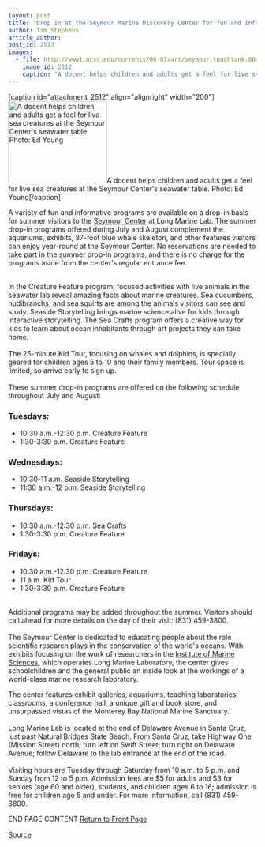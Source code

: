 ```yaml
---
layout: post
title: "Drop in at the Seymour Marine Discovery Center for fun and informative activities"
author: Tim Stephens
article_author: 
post_id: 2513
images:
  - file: http://www1.ucsc.edu/currents/00-01/art/seymour.touchtank.00-07-17.jpg
    image_id: 2512
    caption: "A docent helps children and adults get a feel for live sea creatures at the Seymour Center's seawater table. Photo: Ed Young"
---
```


[caption id="attachment_2512" align="alignright" width="200"]<a href="http://dev-ucsc-news.pantheonsite.io/wp-content/uploads/2000/07/seymour.touchtank.00-07-17.jpg"><img class="size-full wp-image-2512" src="http://dev-ucsc-news.pantheonsite.io/wp-content/uploads/2000/07/seymour.touchtank.00-07-17.jpg" alt="A docent helps children and adults get a feel for live sea creatures at the Seymour Center's seawater table. Photo: Ed Young" width="200" height="166" /></a>A docent helps children and adults get a feel for live sea creatures at the Seymour Center's seawater table. Photo: Ed Young[/caption]
<p>
  A variety of fun and informative programs are available on a drop-in basis for summer visitors to the <a href="http://www2.ucsc.edu/seymourcenter/">Seymour Center</a> at Long Marine Lab. The summer drop-in programs offered during July and August complement the aquariums, exhibits, 87-foot blue whale skeleton, and other features visitors can enjoy year-round at the Seymour Center. No reservations are needed to take part in the summer drop-in programs, and there is no charge for the programs aside from the center's regular entrance fee.
</p><br>
In the Creature Feature program, focused activities with live animals in the seawater lab reveal amazing facts about marine creatures. Sea cucumbers, nudibranchs, and sea squirts are among the animals visitors can see and study. Seaside Storytelling brings marine science alive for kids through interactive storytelling. The Sea Crafts program offers a creative way for kids to learn about ocean inhabitants through art projects they can take home.<br>
<br>
The 25-minute Kid Tour, focusing on whales and dolphins, is specially geared for children ages 5 to 10 and their family members. Tour space is limited, so arrive early to sign up.<br>
<br>
These summer drop-in programs are offered on the following schedule throughout July and August:
<h3>
  Tuesdays:
</h3>
<ul>
  <li>10:30 a.m.-12:30 p.m. Creature Feature
  </li>
  <li>1:30-3:30 p.m. Creature Feature
  </li>
</ul>
<h3>
  Wednesdays:
</h3>
<ul>
  <li>10:30-11 a.m. Seaside Storytelling
  </li>
  <li>11:30 a.m.-12 p.m. Seaside Storytelling
  </li>
</ul>
<h3>
  Thursdays:
</h3>
<ul>
  <li>10:30 a.m.-12:30 p.m. Sea Crafts
  </li>
  <li>1:30-3:30 p.m. Creature Feature
  </li>
</ul>
<h3>
  Fridays:
</h3>
<ul>
  <li>10:30 a.m.-12:30 p.m. Creature Feature
  </li>
  <li>11 a.m. Kid Tour
  </li>
  <li>1:30-3:30 p.m. Creature Feature
  </li>
</ul>
<p>
  <br>
  Additional programs may be added throughout the summer. Visitors should call ahead for more details on the day of their visit: (831) 459-3800.<br>
  <br>
  The Seymour Center is dedicated to educating people about the role scientific research plays in the conservation of the world's oceans. With exhibits focusing on the work of researchers in the <a href="http://natsci.ucsc.edu/ims/">Institute of Marine Sciences</a>, which operates Long Marine Laboratory, the center gives schoolchildren and the general public an inside look at the workings of a world-class marine research laboratory.
</p>
<p>
  The center features exhibit galleries, aquariums, teaching laboratories, classrooms, a conference hall, a unique gift and book store, and unsurpassed vistas of the Monterey Bay National Marine Sanctuary.<br>
  <br>
  Long Marine Lab is located at the end of Delaware Avenue in Santa Cruz, just past Natural Bridges State Beach. From Santa Cruz, take Highway One (Mission Street) north; turn left on Swift Street; turn right on Delaware Avenue; follow Delaware to the lab entrance at the end of the road.<br>
  <br>
  Visiting hours are Tuesday through Saturday from 10 a.m. to 5 p.m. and Sunday from 12 to 5 p.m. Admission fees are $5 for adults and $3 for seniors (age 60 and older), students, and children ages 6 to 16; admission is free for children age 5 and under. For more information, call (831) 459-3800.
</p>
<p>
  END PAGE CONTENT <a href="../../index.html">Return to Front Page</a> <img align="bottom" alt=" " border="0" height="1" src="../../images/trans.gif" width="385">
</p>
<p><a href="http://www1.ucsc.edu/currents/00-01/07-17/marine.html" title="Permalink to marine">Source</a></p>
